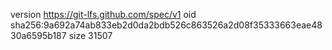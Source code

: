 version https://git-lfs.github.com/spec/v1
oid sha256:9a692a74ab833eb2d0da2bdb526c863526a2d08f35333663eae4830a6595b187
size 31507
